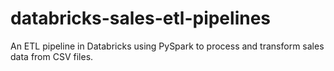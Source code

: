 # databricks-sales-etl-pipelines
 An ETL pipeline in Databricks using PySpark to process and transform sales data from CSV files.
